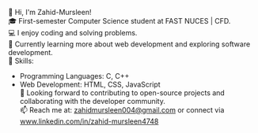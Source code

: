 👋 Hi, I'm Zahid-Mursleen!  
🎓 First-semester Computer Science student at FAST NUCES | CFD.  
💻 I enjoy coding and solving problems.  
🌱 Currently learning more about web development and exploring software development.  
🌟 Skills:  
  - Programming Languages: C, C++  
  - Web Development: HTML, CSS, JavaScript  
🚀 Looking forward to contributing to open-source projects and collaborating with the developer community.  
📫 Reach me at: zahidmursleen004@gmail.com or connect via www.linkedin.com/in/zahid-mursleen4748
  


<!---
Zahid-Sial/Zahid-Sial is a ✨ special ✨ repository because its `README.md` (this file) appears on your GitHub profile.
You can click the Preview link to take a look at your changes.
--->
